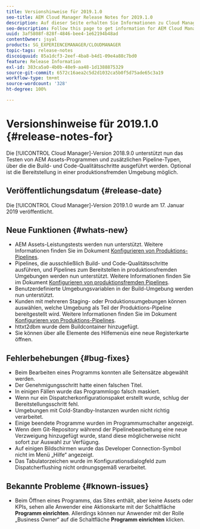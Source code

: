 ```yaml
---
title: Versionshinweise für 2019.1.0
seo-title: AEM Cloud Manager Release Notes for 2019.1.0
description: Auf dieser Seite erhalten Sie Informationen zu Cloud Manager Version 2019.1.0.
seo-description: Follow this page to get information for AEM Cloud Manager Release 2019.1.0.
uuid: 3af5808f-828f-4846-bee4-1e62194b48ad
contentOwner: jsyal
products: SG_EXPERIENCEMANAGER/CLOUDMANAGER
topic-tags: release-notes
discoiquuid: 85a1dcf3-2eef-4ba8-b4d1-09e4a88c7bd0
feature: Release Information
exl-id: 383ca5a0-4b0b-48e9-aa48-1d1388875329
source-git-commit: 6572c16aea2c5d2d1032ca5b0f5d75ade65c3a19
workflow-type: tm+mt
source-wordcount: '328'
ht-degree: 100%

---
```


# Versionshinweise für 2019.1.0 {#release-notes-for}

Die [!UICONTROL Cloud Manager]-Version 2018.9.0 unterstützt nun das Testen von AEM Assets-Programmen und zusätzlichen Pipeline-Typen, über die die Build- und Code-Qualitätsschritte ausgeführt werden. Optional ist die Bereitstellung in einer produktionsfremden Umgebung möglich.

## Veröffentlichungsdatum {#release-date}

Die [!UICONTROL Cloud Manager]-Version 2019.1.0 wurde am 17. Januar 2019 veröffentlicht.

## Neue Funktionen {#whats-new}

* AEM Assets-Leistungstests werden nun unterstützt. Weitere Informationen finden Sie im Dokument [Konfigurieren von Produktions-Pipelines](/help/using/production-pipelines.md).
* Pipelines, die ausschließlich Build- und Code-Qualitätsschritte ausführen, und Pipelines zum Bereitstellen in produktionsfremden Umgebungen werden nun unterstützt. Weitere Informationen finden Sie im Dokument [Konfigurieren von produktionsfremden Pipelines](/help/using/non-production-pipelines.md).
* Benutzerdefinierte Umgebungsvariablen in der Build-Umgebung werden nun unterstützt.
* Kunden mit mehreren Staging- oder Produktionsumgebungen können auswählen, welche Umgebung als Teil der Produktions-Pipeline bereitgestellt wird. Weitere Informationen finden Sie im Dokument [Konfigurieren von Produktions-Pipelines](/help/using/production-pipelines.md).
* httxt2dbm wurde dem Buildcontainer hinzugefügt.
* Sie können über alle Elemente des Hilfemenüs eine neue Registerkarte öffnen.

## Fehlerbehebungen {#bug-fixes}

* Beim Bearbeiten eines Programms konnten alle Seitensätze abgewählt werden.
* Der Genehmigungsschritt hatte einen falschen Titel.
* In einigen Fällen wurde das Programmlogo falsch maskiert.
* Wenn nur ein Dispatcherkonfigurationspaket erstellt wurde, schlug der Bereitstellungsschritt fehl.
* Umgebungen mit Cold-Standby-Instanzen wurden nicht richtig verarbeitet.
* Einige beendete Programme wurden im Programmumschalter angezeigt.
* Wenn dem Git-Repository während der Pipelinebearbeitung eine neue Verzweigung hinzugefügt wurde, stand diese möglicherweise nicht sofort zur Auswahl zur Verfügung.
* Auf einigen Bildschirmen wurde das Developer Connection-Symbol nicht im Menü „Hilfe“ angezeigt.
* Das Tabulatorzeichen wurde im Konfigurationsdialogfeld zum Dispatcherflushing nicht ordnungsgemäß verarbeitet.

## Bekannte Probleme {#known-issues}

* Beim Öffnen eines Programms, das Sites enthält, aber keine Assets oder KPIs, sehen alle Anwender eine Aktionskarte mit der Schaltfläche **Programm einrichten**. Allerdings können nur Anwender mit der Rolle „Business Owner“ auf die Schaltfläche **Programm einrichten** klicken.
